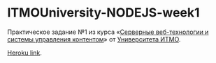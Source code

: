 # ITMOUniversity-NODEJS-week1

Практическое задание №1 из курса «[Серверные веб-технологии и системы управления контентом](https://openedu.ru/course/ITMOUniversity/NODEJS/)» от [Университета ИТМО](https://itmo.ru).

[Heroku link](https://webedu-week1.herokuapp.com/).
